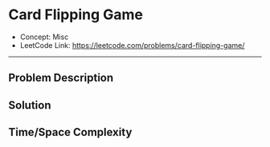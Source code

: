 # Card Flipping Game

- Concept: Misc
- LeetCode Link: https://leetcode.com/problems/card-flipping-game/

---

## Problem Description

## Solution

## Time/Space Complexity

